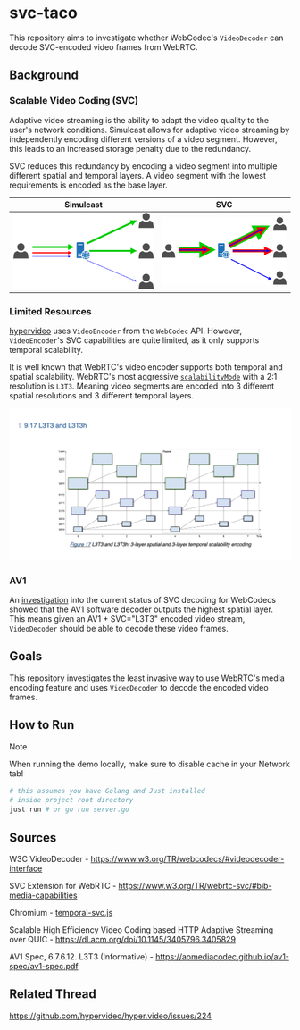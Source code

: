 # svc-taco

This repository aims to investigate whether WebCodec's `VideoDecoder` can decode SVC-encoded video frames from WebRTC.

## Background

### Scalable Video Coding (SVC)

Adaptive video streaming is the ability to adapt the video quality to the user's network conditions. Simulcast allows
for adaptive video streaming by independently encoding different versions of a video segment. However, this leads to an
increased storage penalty due to the redundancy.

SVC reduces this redundancy by encoding a video segment into multiple different spatial and
temporal layers. A video segment with the lowest requirements is encoded as the base layer.

| Simulcast                   | SVC               |
|-----------------------------|-------------------|
| ![Simulcast](simulcast.png) | ![SVC](svc-1.png) |

### Limited Resources

[hypervideo](https://github.com/hypervideo/hyper.video) uses `VideoEncoder` from the `WebCodec` API.
However, `VideoEncoder`'s SVC capabilities are quite limited, as it only supports temporal scalability.

It is well known that WebRTC's video encoder supports both temporal and spatial scalability. WebRTC's most
aggressive [`scalabilityMode`](https://www.w3.org/TR/webrtc-svc/#scalabilitymodes*) with a 2:1 resolution is `L3T3`.
Meaning video segments are encoded into 3 different spatial resolutions and 3 different temporal layers.

![L3T3.png](L3T3.png)

### AV1

An [investigation](https://issues.chromium.org/issues/338929751) into the current status of SVC decoding for WebCodecs
showed that the AV1 software decoder outputs the highest spatial layer. This means given an AV1 + SVC="L3T3"
encoded video stream, `VideoDecoder` should be able to decode these video frames.

## Goals

This repository investigates the least invasive way to use WebRTC's media encoding feature and uses `VideoDecoder` to
decode the encoded video frames.

## How to Run

> [!NOTE]  
> When running the demo locally, make sure to disable cache in your Network tab!

```sh
# this assumes you have Golang and Just installed
# inside project root directory
just run # or go run server.go
```

## Sources

W3C VideoDecoder - https://www.w3.org/TR/webcodecs/#videodecoder-interface

SVC Extension for WebRTC - https://www.w3.org/TR/webrtc-svc/#bib-media-capabilities

Chromium - [temporal-svc.js](https://source.chromium.org/chromium/chromium/src/+/main:third_party/blink/web_tests/external/wpt/webcodecs/temporal-svc-encoding.https.any.js;l=11-15;drc=e0e07506b7fc8a8ddd4e9f7799e8e572a8c57612)

Scalable High Efficiency Video Coding based HTTP Adaptive Streaming over
QUIC - https://dl.acm.org/doi/10.1145/3405796.3405829

AV1 Spec, 6.7.6.12. L3T3 (Informative) - https://aomediacodec.github.io/av1-spec/av1-spec.pdf

## Related Thread

https://github.com/hypervideo/hyper.video/issues/224
